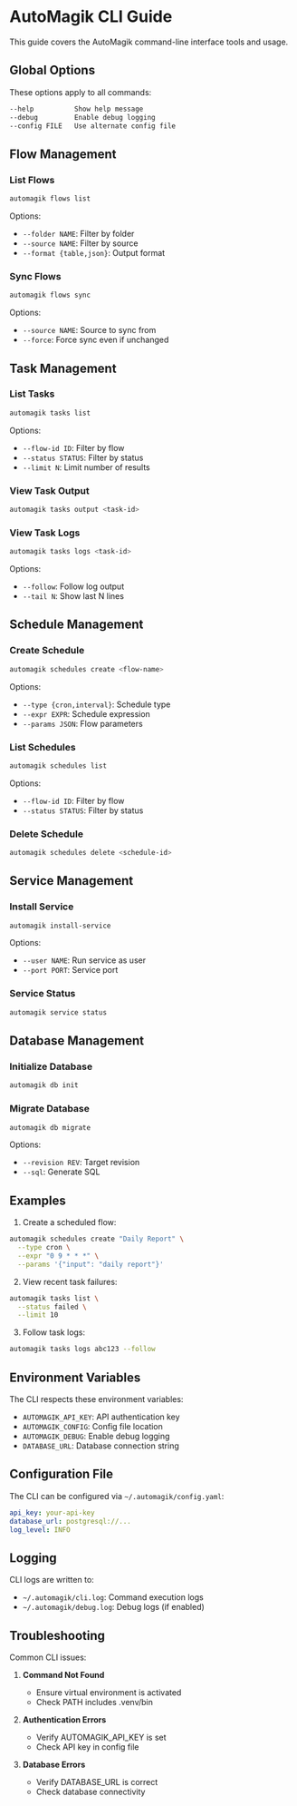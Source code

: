 # AutoMagik CLI Guide

This guide covers the AutoMagik command-line interface tools and usage.

## Global Options

These options apply to all commands:

```bash
--help          Show help message
--debug         Enable debug logging
--config FILE   Use alternate config file
```

## Flow Management

### List Flows
```bash
automagik flows list
```

Options:
- `--folder NAME`: Filter by folder
- `--source NAME`: Filter by source
- `--format {table,json}`: Output format

### Sync Flows
```bash
automagik flows sync
```

Options:
- `--source NAME`: Source to sync from
- `--force`: Force sync even if unchanged

## Task Management

### List Tasks
```bash
automagik tasks list
```

Options:
- `--flow-id ID`: Filter by flow
- `--status STATUS`: Filter by status
- `--limit N`: Limit number of results

### View Task Output
```bash
automagik tasks output <task-id>
```

### View Task Logs
```bash
automagik tasks logs <task-id>
```

Options:
- `--follow`: Follow log output
- `--tail N`: Show last N lines

## Schedule Management

### Create Schedule
```bash
automagik schedules create <flow-name>
```

Options:
- `--type {cron,interval}`: Schedule type
- `--expr EXPR`: Schedule expression
- `--params JSON`: Flow parameters

### List Schedules
```bash
automagik schedules list
```

Options:
- `--flow-id ID`: Filter by flow
- `--status STATUS`: Filter by status

### Delete Schedule
```bash
automagik schedules delete <schedule-id>
```

## Service Management

### Install Service
```bash
automagik install-service
```

Options:
- `--user NAME`: Run service as user
- `--port PORT`: Service port

### Service Status
```bash
automagik service status
```

## Database Management

### Initialize Database
```bash
automagik db init
```

### Migrate Database
```bash
automagik db migrate
```

Options:
- `--revision REV`: Target revision
- `--sql`: Generate SQL

## Examples

1. Create a scheduled flow:
```bash
automagik schedules create "Daily Report" \
  --type cron \
  --expr "0 9 * * *" \
  --params '{"input": "daily report"}'
```

2. View recent task failures:
```bash
automagik tasks list \
  --status failed \
  --limit 10
```

3. Follow task logs:
```bash
automagik tasks logs abc123 --follow
```

## Environment Variables

The CLI respects these environment variables:

- `AUTOMAGIK_API_KEY`: API authentication key
- `AUTOMAGIK_CONFIG`: Config file location
- `AUTOMAGIK_DEBUG`: Enable debug logging
- `DATABASE_URL`: Database connection string

## Configuration File

The CLI can be configured via `~/.automagik/config.yaml`:

```yaml
api_key: your-api-key
database_url: postgresql://...
log_level: INFO
```

## Logging

CLI logs are written to:
- `~/.automagik/cli.log`: Command execution logs
- `~/.automagik/debug.log`: Debug logs (if enabled)

## Troubleshooting

Common CLI issues:

1. **Command Not Found**
   - Ensure virtual environment is activated
   - Check PATH includes .venv/bin

2. **Authentication Errors**
   - Verify AUTOMAGIK_API_KEY is set
   - Check API key in config file

3. **Database Errors**
   - Verify DATABASE_URL is correct
   - Check database connectivity
